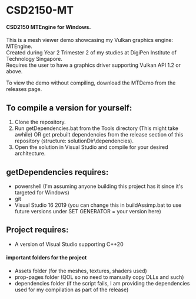 # CSD2150-MT
#### CSD2150 MTEngine for Windows.</br>

This is a mesh viewer demo showcasing my Vulkan graphics engine: MTEngine.</br>
Created during Year 2 Trimester 2 of my studies at DigiPen Institute of Technology Singapore.</br>
Requires the user to have a graphics driver supporting Vulkan API 1.2 or above.</br>

To view the demo without compiling, download the MTDemo from the releases page.</br>

## To compile a version for yourself:</br>
1. Clone the repository.</br>
2. Run getDependencies.bat from the Tools directory (This might take awhile) OR get prebuilt dependencies from the release section of this repository (structure: solutionDir\dependencies).</br>
3. Open the solution in Visual Studio and compile for your desired architecture.</br>

## getDependencies requires:</br>
- powershell (I'm assuming anyone building this project has it since it's targeted for Windows)</br>
- git</br>
- Visual Studio 16 2019 (you can change this in buildAssimp.bat to use future versions under SET GENERATOR = your version here)</br>

## Project requires:</br>
- A version of Visual Studio supporting C++20</br>

#### important folders for the project
- Assets folder (for the meshes, textures, shaders used)</br>
- prop-pages folder (QOL so no need to manually copy DLLs and such)</br>
- dependencies folder (if the script fails, I am providing the dependencies used for my compilation as part of the release)</br>
